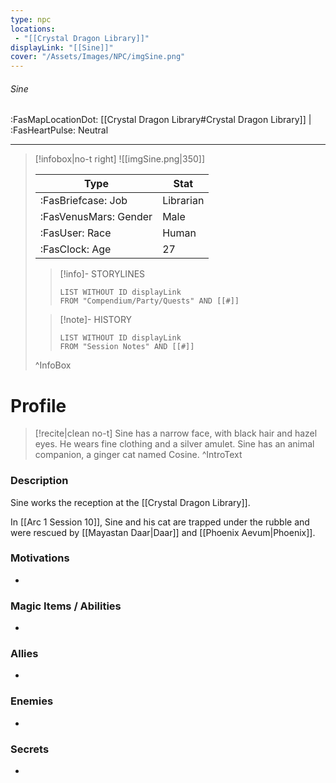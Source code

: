 ```yaml
---
type: npc
locations:
 - "[[Crystal Dragon Library]]"
displayLink: "[[Sine]]"
cover: "/Assets/Images/NPC/imgSine.png"
---
```

###### Sine
<span class="sub2">:FasMapLocationDot: [[Crystal Dragon Library#Crystal Dragon Library]] | :FasHeartPulse: Neutral </span>
___

> [!infobox|no-t right]
> ![[imgSine.png|350]]
>
> | Type | Stat |
> | ---- | ---- |
> | :FasBriefcase: Job |  Librarian |
> | :FasVenusMars: Gender | Male |
> | :FasUser: Race | Human |
> | :FasClock: Age | 27 |
>
>> [!info]- STORYLINES
>>```dataview
>>LIST WITHOUT ID displayLink
>>FROM "Compendium/Party/Quests" AND [[#]]
>
>>[!note]- HISTORY
>>```dataview
>>LIST WITHOUT ID displayLink
>>FROM "Session Notes" AND [[#]]
>
>^InfoBox

# Profile
> [!recite|clean no-t]
>	Sine has a narrow face, with black hair and hazel eyes. He wears fine clothing and a silver amulet. Sine has an animal companion, a ginger cat named Cosine.
>^IntroText

### Description
Sine works the reception at the [[Crystal Dragon Library]].

In [[Arc 1 Session 10]], Sine and his cat are trapped under the rubble and were rescued by [[Mayastan Daar|Daar]] and [[Phoenix Aevum|Phoenix]].

### Motivations
- 

### Magic Items / Abilities
- 

### Allies
- 

### Enemies
- 

### Secrets
- 